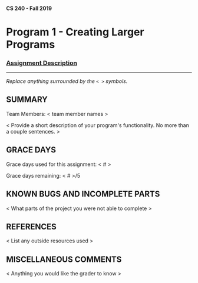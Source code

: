 #### CS 240 - Fall 2019
# Program 1 - Creating Larger Programs

### [Assignment Description](https://docs.google.com/document/d/1ctTFW2OGH99OrfTZJBox6AdK7FnBuzebQPOFzRmGvCI/edit?usp=sharing)

***

_Replace anything surrounded by the `< >` symbols._

## SUMMARY

Team Members: < team member names >

< Provide a short description of your program's functionality. No more than a couple sentences. >

## GRACE DAYS
Grace days used for this assignment: < # >

Grace days remaining: < # >/5

## KNOWN BUGS AND INCOMPLETE PARTS
 < What parts of the project you were not able to complete >

## REFERENCES
 < List any outside resources used >

## MISCELLANEOUS COMMENTS
 < Anything you would like the grader to know >
